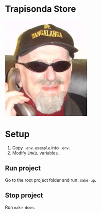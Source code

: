 # Trapisonda Store

![Tangalanga](tangalanga.png)

# Setup

1. Copy `.env.example` into `.env`.
2. Modify `EMAIL` variables.

## Run project

Go to the root project folder and run: `make up`.

## Stop project

Run `make down`.
